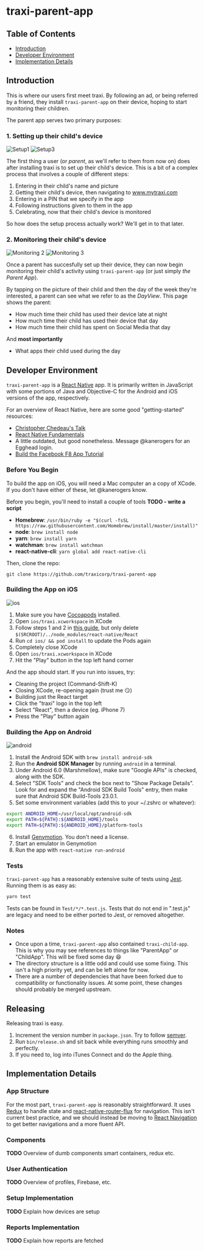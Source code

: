 # traxi-parent-app

## Table of Contents

- [Introduction](#introduction)
- [Developer Environment](#developer-environment)
- [Implementation Details](#implementation-details)

## Introduction

This is where our users first meet traxi. By following an ad, or being referred by a friend, they install `traxi-parent-app` on their device, hoping to start monitoring their children.

The parent app serves two primary purposes:

### 1. Setting up their child's device

![Setup1](https://github.com/traxicorp/traxi-parent-app/blob/master/Artwork/setup1.png?raw=true)
![Setup3](https://github.com/traxicorp/traxi-parent-app/blob/master/Artwork/setup3.png?raw=true)

The first thing a user (or *parent*, as we'll refer to them from now on) does after installing traxi is to set up their child's device. This is a bit of a complex process that involves a couple of different steps:

1. Entering in their child's name and picture
2. Getting their child's device, then navigating to www.mytraxi.com
3. Entering in a PIN that we specify in the app
4. Following instructions given to them in the app
5. Celebrating, now that their child's device is monitored

So how does the setup process actually work? We'll get in to that later.

### 2. Monitoring their child's device

![Monitoring 2](https://github.com/traxicorp/traxi-parent-app/blob/master/Artwork/monitoring2.png?raw=true)
![Monitoring 3](https://github.com/traxicorp/traxi-parent-app/blob/master/Artwork/monitoring3.png?raw=true)


Once a parent has succesfully set up their device, they can now begin monitoring their child's activity using `traxi-parent-app` (or just simply *the Parent App*).

By tapping on the picture of their child and then the day of the week they're interested, a parent can see what we refer to as the *DayView*. This page shows the parent:

- How much time their child has used their device late at night
- How much time their child has used their device that day
- How much time their child has spent on Social Media that day

And **most importantly**

- What apps their child used during the day

## Developer Environment

`traxi-parent-app` is a [React Native](https://facebook.github.io/react-native/) app. It is primarily written in JavaScript with some portions of Java and Objective-C for the Android and iOS versions of the app, respectively.

For an overview of React Native, here are some good "getting-started" resources:

- [Christopher Chedeau's Talk](https://www.youtube.com/watch?v=7rDsRXj9-cU)
- [React Native Fundamentals](https://egghead.io/courses/react-native-fundamentals)
 - A little outdated, but good nonetheless. Message @kanerogers for an Egghead login.
- [Build the Facebook F8 App Tutorial](http://makeitopen.com/tutorials/building-the-f8-app/planning/)

### Before You Begin

To build the app on iOS, you will need a Mac computer an a copy of XCode. If you don't have either of these, let @kanerogers know.

Before you begin, you'll need to install a couple of tools **TODO - write a script**

- **Homebrew**: `/usr/bin/ruby -e "$(curl -fsSL https://raw.githubusercontent.com/Homebrew/install/master/install)"`
- **node**: `brew install node`
- **yarn**: `brew install yarn`
- **watchman**: `brew install watchman`
- **react-native-cli**: `yarn global add react-native-cli`

Then, clone the repo:

`git clone https://github.com/traxicorp/traxi-parent-app`

### Building the App on iOS

![ios](http://vignette2.wikia.nocookie.net/logopedia/images/6/63/IOS_logo_2012.png/revision/latest?cb=20160329193433)

1. Make sure you have [Cocoapods](https://cocoapods.org/) installed.
2. Open `ios/traxi.xcworkspace` in XCode
3. Follow steps 1 and 2 in [this guide](http://imgur.com/a/KUOQC), but only delete `$(SRCROOT)/../node_modules/react-native/React`
4. Run `cd ios/ && pod install` to update the Pods again
5. Completely close XCode
6. Open `ios/traxi.xcworkspace` in XCode
7. Hit the "Play" button in the top left hand corner

And the app should start. If you run into issues, try:

- Cleaning the project (Command-Shift-K)
- Closing XCode, re-opening again (trust me :smirk:)
- Building just the React target
 - Click the "traxi" logo in the top left
 - Select "React", then a device (eg. iPhone 7)
 - Press the "Play" button again

### Building the App on Android

![android](http://files.softicons.com/download/computer-icons/android-smartphones-icons-by-abhi-aravind/png/256x256/Android%20Logo.png)

1. Install the Android SDK with `brew install android-sdk`
2. Run the **Android SDK Manager** by running `android` in a terminal.
3. Under Android 6.0 (Marshmellow), make sure "Google APIs" is checked, along with the SDK.
4. Select "SDK Tools" and check the box next to "Show Package Details". Look for and expand the "Android SDK Build Tools" entry, then make sure that Android SDK Build-Tools 23.0.1.
5. Set some environment variables (add this to your ~/.zshrc or whatever):
```bash
export ANDROID_HOME=/usr/local/opt/android-sdk
export PATH=${PATH}:${ANDROID_HOME}/tools
export PATH=${PATH}:${ANDROID_HOME}/platform-tools
```
6. Install [Genymotion](https://www.genymotion.com/). You don't need a license.
7. Start an emulator in Genymotion
8. Run the app with `react-native run-android`


### Tests

`traxi-parent-app` has a reasonably extensive suite of tests using [Jest](http://facebook.github.io/jest/). Running them is as easy as:

```bash
yarn test
```

Tests can be found in `Test/*/*.test.js`. Tests that do not end in ".test.js" are legacy and need to be either ported to Jest, or removed altogether.

### Notes

- Once upon a time, `traxi-parent-app` also contained `traxi-child-app`. This is why you may see references to things like "ParentApp" or "ChildApp". This will be fixed some day :laughing:
- The directory structure is a little odd and could use some fixing. This isn't a high priority yet, and can be left alone for now.
- There are a number of dependencies that have been forked due to compatibility or functionality issues. At some point, these changes should probably be merged upstream.

## Releasing
Releasing traxi is easy.

1. Increment the version number in `package.json`. Try to follow [semver](http://semver.org/).
2. Run `bin/release.sh` and sit back while everything runs smoothly and perfectly.
3. If you need to, log into iTunes Connect and do the Apple thing.

## Implementation Details

### App Structure
For the most part, `traxi-parent-app` is reasonably straightforward. It uses [Redux](http://redux.js.org/docs/introduction/)
to handle state and [react-native-router-flux](https://github.com/aksonov/react-native-router-flux) for navigation. This isn't current best practice, and we should instead be moving to [React Navigation](https://reactnavigation.org/docs/intro/) to get better navigations and a more fluent API.

### Components
**TODO** Overview of dumb components smart containers, redux etc.

### User Authentication
**TODO** Overview of profiles, Firebase, etc.

### Setup Implementation
**TODO** Explain how devices are setup

### Reports Implementation
**TODO** Explain how reports are fetched
